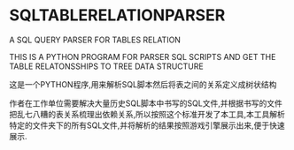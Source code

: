 # SQLTABLERELATIONPARSER
A SQL QUERY PARSER FOR TABLES RELATION 

THIS IS  A PYTHON PROGRAM FOR PARSER SQL SCRIPTS AND GET THE TABLE RELATONSSHIPS TO TREE DATA STRUCTURE

这是一个PYTHON程序,用来解析SQL脚本然后将表之间的关系定义成树状结构

作者在工作单位需要解决大量历史SQL脚本中书写的SQL文件,并根据书写的文件把乱七八糟的表关系梳理出依赖关系,所以按照这个标准开发了本工具,本工具解析特定的文件夹下的所有SQL文件,并将解析的结果按照游戏引擎展示出来,便于快速展示.
